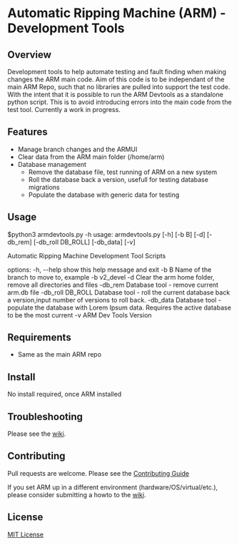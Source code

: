 # Automatic Ripping Machine (ARM) - Development Tools

## Overview

Development tools to help automate testing and fault finding when making changes the ARM main code.
Aim of this code is to be independant of the main ARM Repo, such that no libraries are pulled into support the test code. With the intent that it is possible to run the ARM Devtools as a standalone python script. This is to avoid introducing errors into the main code from the test tool.
Currently a work in progress.

## Features

- Manage branch changes and the ARMUI
- Clear data from the ARM main folder (/home/arm)
- Database management
    - Remove the database file, test running of ARM on a new system
    - Roll the database back a version, usefull for testing database migrations
    - Populate the database with generic data for testing



## Usage

$python3 armdevtools.py -h
usage: armdevtools.py [-h] [-b B] [-d] [-db_rem] [-db_roll DB_ROLL] [-db_data] [-v]

Automatic Ripping Machine Development Tool Scripts

options:
  -h, --help        show this help message and exit
  -b B              Name of the branch to move to, example -b v2_devel
  -d                Clear the arm home folder, remove all directories and files
  -db_rem           Database tool - remove current arm.db file
  -db_roll DB_ROLL  Database tool - roll the current database back a version,input number of versions to roll
                    back.
  -db_data          Database tool - populate the database with Lorem Ipsum data. Requires the active database to
                    be the most current
  -v                ARM Dev Tools Version


## Requirements

- Same as the main ARM repo


## Install

No install required, once ARM installed

## Troubleshooting
 Please see the [wiki](https://github.com/automatic-ripping-machine/automatic-ripping-machine/wiki/).

## Contributing

Pull requests are welcome.  Please see the [Contributing Guide](https://github.com/automatic-ripping-machine/automatic-ripping-machine/wiki/Contributing-Guide)

If you set ARM up in a different environment (hardware/OS/virtual/etc.), please consider submitting a howto to the [wiki](https://github.com/automatic-ripping-machine/automatic-ripping-machine/wiki).

## License

[MIT License](LICENSE)
